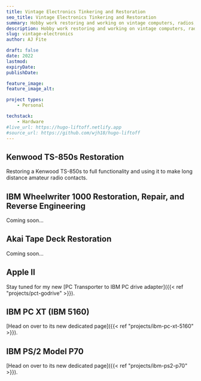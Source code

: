 ```yaml
---
title: Vintage Electronics Tinkering and Restoration
seo_title: Vintage Electronics Tinkering and Restoration
summary: Hobby work restoring and working on vintage computers, radios, Typewriters, and Hi-Fi equipment.
description: Hobby work restoring and working on vintage computers, radios, Typewriters, and Hi-Fi equipment.
slug: vintage-electronics
author: AJ Fite

draft: false
date: 2022
lastmod: 
expiryDate: 
publishDate: 

feature_image: 
feature_image_alt: 

project types: 
    - Personal

techstack:
    - Hardware
#live_url: https://hugo-liftoff.netlify.app
#source_url: https://github.com/wjh18/hugo-liftoff
---
```


## Kenwood TS-850s Restoration

Restoring a Kenwood TS-850s to full functionality and using it to make long distance amateur radio contacts.

## IBM Wheelwriter 1000 Restoration, Repair, and Reverse Engineering

Coming soon...

## Akai Tape Deck Restoration

Coming soon...

## Apple II

Stay tuned for my new [PC Transporter to IBM PC drive adapter]({{< ref "projects/pct-godrive" >}}).

## IBM PC XT (IBM 5160)

[Head on over to its new dedicated page]({{< ref "projects/ibm-pc-xt-5160" >}}).

## IBM PS/2 Model P70

[Head on over to its new dedicated page]({{< ref "projects/ibm-ps2-p70" >}}).
